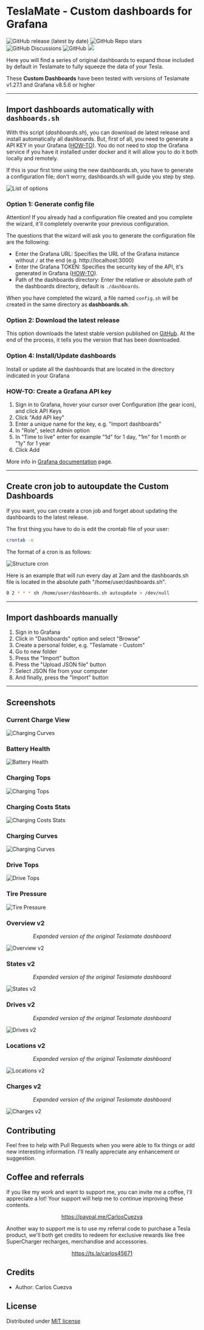 # TeslaMate - Custom dashboards for Grafana

![GitHub release (latest by date)](https://img.shields.io/github/v/release/CarlosCuezva/dashboards-Grafana-Teslamate)
![GitHub Repo stars](https://img.shields.io/github/stars/CarlosCuezva/dashboards-Grafana-Teslamate)
![GitHub Discussions](https://img.shields.io/github/discussions/CarlosCuezva/dashboards-Grafana-Teslamate)
![GitHub](https://img.shields.io/github/license/CarlosCuezva/dashboards-Grafana-Teslamate)
[![](https://img.shields.io/badge/Donate-PayPal-ff69b4.svg)](https://www.paypal.com/donate?hosted_button_id=QF2MBMQZP4V2J)

Here you will find a series of original dashboards to expand those included by default in Teslamate to fully squeeze the data of your Tesla.

These **Custom Dashboards** have been tested with versions of Teslamate v1.27.1 and Grafana v8.5.6 or higher

---

## Import dashboards automatically with `dashboards.sh`

With this script (*dashboards.sh*), you can download de latest release and install automatically all dashboards. But, first of all, you need to generate a API KEY in your Grafana ([HOW-TO](#how-to-create-a-grafana-api-key)). You do not need to stop the Grafana service if you have it installed under docker and it will allow you to do it both locally and remotely.

If this is your first time using the new dashboards.sh, you have to generate a configuration file; don't worry, dashboards.sh will guide you step by step.

![List of options](screenshots/capture_1.png)

### Option 1: Generate config file

Attention! If you already had a configuration file created and you complete the wizard, it'll completely overwrite your previous configuration.

The questions that the wizard will ask you to generate the configuration file are the following:

- Enter the Grafana URL: Specifies the URL of the Grafana instance without `/` at the end (e.g. http://localhost:3000)
- Enter the Grafana TOKEN: Specifies the security key of the API, it's generated in Grafana ([HOW-TO](#how-to-create-a-grafana-api-key)).
- Path of the dashboards directory: Enter the relative or absolute path of the dashboards directory, default is `./dashboards`.

When you have completed the wizard, a file named `config.sh` will be created in the same directory as **dashboards.sh**.

### Option 2: Download the latest release

This option downloads the latest stable version published on [GitHub](https://github.com/CarlosCuezva/dashboards-Grafana-Teslamate). At the end of the process, it tells you the version that has been downloaded.

### Option 4: Install/Update dashboards

Install or update all the dashboards that are located in the directory indicated in your Grafana

### HOW-TO: Create a Grafana API key

1. Sign in to Grafana, hover your cursor over Configuration (the gear icon), and click API Keys
2. Click "Add API key"
3. Enter a unique name for the key, e.g. "Import dashboards"
4. In "Role", select Admin option
5. In "Time to live" enter for example "1d" for 1 day, "1m" for 1 month or "1y" for 1 year
6. Click Add

More info in [Grafana documentation](https://grafana.com/docs/grafana/v8.5/administration/api-keys/create-api-key/) page.

---

## Create cron job to autoupdate the Custom Dashboards

If you want, you can create a cron job and forget about updating the dashboards to the latest release.

The first thing you have to do is edit the crontab file of your user:

```bash
crontab -e
```

The format of a cron is as follows:

![Structure cron](screenshots/capture_2.png)

Here is an example that will run every day at 2am and the dashboards.sh file is located in the absolute path "/home/user/dashboards.sh".

```bash
0 2 * * * sh /home/user/dashboards.sh autoupdate > /dev/null
```

---

## Import dashboards manually

1. Sign in to Grafana
2. Click in "Dashboards" option and select "Browse"
3. Create a personal folder, e.g. "Teslamate - Custom"
4. Go to new folder
5. Press the "Import" button
6. Press the "Upload JSON file" button
7. Select JSON file from your computer
8. And finally, press the "Import" button

---

## Screenshots

### Current Charge View

![Charging Curves](./screenshots/current_charge_view.png)

### Battery Health

![Battery Health](./screenshots/battery_health.png)

### Charging Tops

![Charging Tops](./screenshots/charging_tops.png)

### Charging Costs Stats

![Charging Costs Stats](./screenshots/charging_costs_stats.png)

### Charging Curves

![Charging Curves](./screenshots/charging_curves.png)

### Drive Tops

![Drive Tops](./screenshots/drive-tops.png)

### Tire Pressure

![Tire Pressure](./screenshots/tire-pressure.png)

### Overview v2

<p style="text-align:center; font-style: italic;">Expanded version of the original Teslamate dashboard</p>

![Overview v2](./screenshots/overview_v2.png)

### States v2

<p style="text-align:center; font-style: italic;">Expanded version of the original Teslamate dashboard</p>

![States v2](./screenshots/states_v2.png)

### Drives v2

<p style="text-align:center; font-style: italic;">Expanded version of the original Teslamate dashboard</p>

![Drives v2](./screenshots/drives.png)

### Locations v2

<p style="text-align:center; font-style: italic;">Expanded version of the original Teslamate dashboard</p>

![Locations v2](./screenshots/locations.png)

### Charges v2

<p style="text-align:center; font-style: italic;">Expanded version of the original Teslamate dashboard</p>

![Charges v2](./screenshots/charges.png)

## Contributing

Feel free to help with Pull Requests when you were able to fix things or add new interesting information. I'll really appreciate any enhancement or suggestion.

## Coffee and referrals

If you like my work and want to support me, you can invite me a coffee, I'll appreciate a lot! Your support will help me to continue improving these contents.

<p style="text-align: center;">
    <a href="https://paypal.me/CarlosCuezva" target="_blank">
        https://paypal.me/CarlosCuezva
    </a>
</p>

Another way to support me is to use my referral code to purchase a Tesla product, we'll both get credits to redeem for exclusive rewards like free SuperCharger recharges, merchandise and accessories.

<p style="text-align: center;">
    <a href="https://ts.la/carlos45671" target="_blank">
        https://ts.la/carlos45671
    </a>
</p>

## Credits

- Author: Carlos Cuezva

## License

Distributed under [MIT license](./LICENSE)
